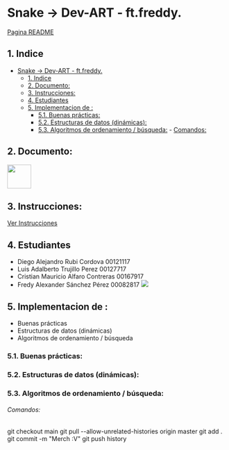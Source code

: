 # Snake -> Dev-ART - ft.freddy. 
[Pagina README](https://drubico.github.io/Snake_Terminal_cpp/)
## 1. Indice
- [Snake -> Dev-ART - ft.freddy.](#snake---dev-art---ftfreddy)
  - [1. Indice](#1-indice)
  - [2. Documento:](#2-documento)
  - [3. Instrucciones:](#3-instrucciones)
  - [4. Estudiantes](#4-estudiantes)
  - [5. Implementacion de :](#5-implementacion-de-)
    - [5.1. Buenas prácticas:](#51-buenas-prácticas)
    - [5.2. Estructuras de datos (dinámicas):](#52-estructuras-de-datos-dinámicas)
    - [5.3. Algoritmos de ordenamiento / búsqueda:](#53-algoritmos-de-ordenamiento--búsqueda)
          - [Comandos:](#comandos)

## 2. Documento:
[<img src="https://upload.wikimedia.org/wikipedia/commons/thumb/8/8a/Icon-doc.svg/810px-Icon-doc.svg.png" width="55">](https://docs.google.com/document/d/1vROBoDUtuphx_JmOmtY_wQ03JmSLFBe3MnIY0XbRCk8/edit)

## 3. Instrucciones:

[Ver Instrucciones](https://wmoralesdev.github.io/actividadfinal/index)

## 4. Estudiantes

- Diego Alejandro Rubi Cordova 00121117
- Luis Adalberto Trujillo Perez 00127717
- Cristian Mauricio Alfaro Contreras 00167917
- Fredy Alexander Sánchez Pérez 00082817
![](img)

## 5. Implementacion de :
- Buenas prácticas
- Estructuras de datos (dinámicas)
- Algoritmos de ordenamiento / búsqueda
### 5.1. Buenas prácticas:

### 5.2. Estructuras de datos (dinámicas):

### 5.3. Algoritmos de ordenamiento / búsqueda:





###### Comandos:
git checkout main
git pull --allow-unrelated-histories origin master
git add .
git commit -m "Merch :V"
git push
history